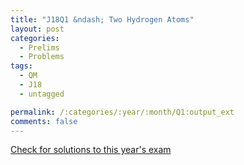 ```yaml
---
title: "J18Q1 &ndash; Two Hydrogen Atoms"
layout: post
categories:
  - Prelims
  - Problems
tags:
  - QM
  - J18
  - untagged

permalink: /:categories/:year/:month/Q1:output_ext
comments: false
---
```

<object data="2018J1Q.pdf" type="application/pdf" width="100%" height="500"></object>
<div class="message"><a href='https://princetonprelim.com/prelim/37/'>Check for solutions to this year's exam</a></div>